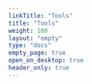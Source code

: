 ```yaml
---
linkTitle: "Tools"
title: "Tools"
weight: 100
layout: "empty"
type: "docs"
empty_page: true
open_on_desktop: true
header_only: true
---
```

